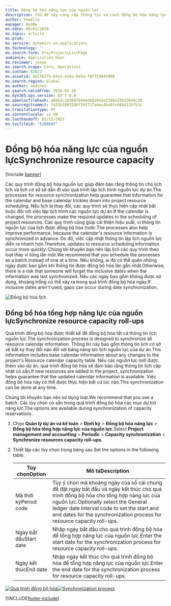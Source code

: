 ```yaml
---
title: Đồng bộ hóa năng lực của nguồn lực
description: Chủ đề này cung cấp thông tin về cách đồng bộ hóa năng lực của nguồn lực trên lịch và dự án.
author: Yowelle
manager: AnnBe
ms.date: 09/01/2020
ms.topic: article
ms.prod: ''
ms.service: dynamics-ax-applications
ms.technology: ''
ms.search.form: ProjProjectsListPage
audience: Application User
ms.reviewer: josaw
ms.search.scope: Core, Operations
ms.custom: 82022
ms.assetid: bd2fb375-84c6-428a-8e54-f0f719045898
ms.search.region: Global
ms.author: andchoi
ms.search.validFrom: 2016-02-28
ms.dyn365.ops.version: AX 7.0.0
ms.openlocfilehash: e6b63ccb5b0f04dedb8a942e22d6e1993204dc20
ms.sourcegitcommit: fa32b1893286f20271fa4ec4be8fc68bd135f53c
ms.translationtype: HT
ms.contentlocale: vi-VN
ms.lasthandoff: 02/15/2021
ms.locfileid: "5288607"
---
```

# <a name="synchronize-resource-capacity"></a><span data-ttu-id="771aa-103">Đồng bộ hóa năng lực của nguồn lực</span><span class="sxs-lookup"><span data-stu-id="771aa-103">Synchronize resource capacity</span></span>

[!include [banner](../includes/banner.md)]

<span data-ttu-id="771aa-104">Các quy trình đồng bộ hóa nguồn lực giúp đảm bảo rằng thông tin cho lịch lịch và lịch cơ sở sẽ dần đi vào quá trình lập lịch trình nguồn lực dự án.</span><span class="sxs-lookup"><span data-stu-id="771aa-104">The processes for resource synchronization help guarantee that information for the calendar and base calendar trickles down into project resource scheduling.</span></span> <span data-ttu-id="771aa-105">Nếu lịch bị thay đổi, các quy trình sẽ thực hiện cập nhật bắt buộc đối với việc lập lịch trình các nguồn lực dự án.</span><span class="sxs-lookup"><span data-stu-id="771aa-105">If the calendar is changed, the processes make the required updates to the scheduling of project resources.</span></span> <span data-ttu-id="771aa-106">Các quy trình cũng giúp cải thiện hiệu suất, vì thông tin nguồn lực của lịch được đồng bộ hóa trước.</span><span class="sxs-lookup"><span data-stu-id="771aa-106">The processes also help improve performance, because the calendar's resource information is synchronized in advance.</span></span> <span data-ttu-id="771aa-107">Do đó, việc cập nhật thông tin lập lịch nguồn lực diễn ra nhanh hơn.</span><span class="sxs-lookup"><span data-stu-id="771aa-107">Therefore, updates to resource scheduling information occur more quickly.</span></span> <span data-ttu-id="771aa-108">Chúng tôi khuyên bạn nên lập lịch các quy trình theo loạt thay vì từng lần một.</span><span class="sxs-lookup"><span data-stu-id="771aa-108">We recommend that you schedule the processes as a batch instead of one at a time.</span></span> <span data-ttu-id="771aa-109">Nếu không, ai đó có thể quên những ngày được bao gồm khi thông tin được đồng bộ hóa lần gần nhất.</span><span class="sxs-lookup"><span data-stu-id="771aa-109">Otherwise, there is a risk that someone will forget the inclusive dates when the information was last synchronized.</span></span> <span data-ttu-id="771aa-110">Nếu các ngày bao gồm không được sử dụng, khoảng trống có thể xảy ra trong quá trình đồng bộ hóa ngày.</span><span class="sxs-lookup"><span data-stu-id="771aa-110">If inclusive dates aren't used, gaps can occur during date synchronization.</span></span>

![Đồng bộ hóa lịch](./media/projectresourcing04-1024x471.jpg)

## <a name="synchronize-resource-capacity-roll-ups"></a><span data-ttu-id="771aa-112">Đồng bồ hóa tổng hợp năng lực của nguồn lực</span><span class="sxs-lookup"><span data-stu-id="771aa-112">Synchronize resource capacity roll-ups</span></span>

<span data-ttu-id="771aa-113">Quá trình đồng bộ hóa được thiết kế để đồng bộ hóa tất cả thông tin lịch nguồn lực.</span><span class="sxs-lookup"><span data-stu-id="771aa-113">The synchronization process is designed to synchronize all resource calendar information.</span></span> <span data-ttu-id="771aa-114">Thông tin này bao gồm thông tin lịch cơ sở về bất kỳ thay đổi nào đối với bảng năng lực lịch nguồn lực của dự án.</span><span class="sxs-lookup"><span data-stu-id="771aa-114">This information includes base calendar information about any changes to the project's Resource calendar capacity table.</span></span> <span data-ttu-id="771aa-115">Nếu các nguồn lực mới được thêm vào dự án, quá trình đồng bộ hóa sẽ đảm bảo rằng thông tin lịch cập nhật có sẵn.</span><span class="sxs-lookup"><span data-stu-id="771aa-115">If new resources are added in the project, synchronization helps guarantee that the updated calendar information is available.</span></span> <span data-ttu-id="771aa-116">Việc đồng bộ hóa này có thể được thực hiện bất cứ lúc nào.</span><span class="sxs-lookup"><span data-stu-id="771aa-116">This synchronization can be done at any time.</span></span>

<span data-ttu-id="771aa-117">Chúng tôi khuyên bạn nên sử dụng loạt.</span><span class="sxs-lookup"><span data-stu-id="771aa-117">We recommend that you use a batch.</span></span> <span data-ttu-id="771aa-118">Các tùy chọn có sẵn trong quá trình đồng bộ hóa các mục dự trữ năng lực.</span><span class="sxs-lookup"><span data-stu-id="771aa-118">The options are available during synchronization of capacity reservations.</span></span>

1. <span data-ttu-id="771aa-119">Chọn **Quản lý dự án và kế toán** &gt; **Định kỳ** &gt; **Đồng bộ hóa năng lực** &gt; **Đồng bộ hóa tổng hợp năng lực của nguồn lực**.</span><span class="sxs-lookup"><span data-stu-id="771aa-119">Select **Project management and accounting** &gt; **Periodic** &gt; **Capacity synchronization** &gt; **Synchronize resources capacity roll-ups**.</span></span>
2. <span data-ttu-id="771aa-120">Thiết lập các tùy chọn trong bảng sau.</span><span class="sxs-lookup"><span data-stu-id="771aa-120">Set the options in the following table.</span></span>

    | <span data-ttu-id="771aa-121">Tùy chọn</span><span class="sxs-lookup"><span data-stu-id="771aa-121">Option</span></span>      | <span data-ttu-id="771aa-122">Mô tả</span><span class="sxs-lookup"><span data-stu-id="771aa-122">Description</span></span> |
    |-------------|-------------|
    | <span data-ttu-id="771aa-123">Mã thời kỳ</span><span class="sxs-lookup"><span data-stu-id="771aa-123">Period code</span></span> | <span data-ttu-id="771aa-124">Tùy ý chọn mã khoảng ngày của sổ cái chung để đặt ngày bắt đầu và ngày kết thúc cho quá trình đồng bộ hóa cho tổng hợp năng lực của nguồn lực.</span><span class="sxs-lookup"><span data-stu-id="771aa-124">Optionally select the General ledger date interval code to set the start and end dates for the synchronization process for resource capacity roll-ups.</span></span> |
    | <span data-ttu-id="771aa-125">Ngày bắt đầu</span><span class="sxs-lookup"><span data-stu-id="771aa-125">Start date</span></span>  | <span data-ttu-id="771aa-126">Nhập ngày bắt đầu cho quá trình đồng bộ hóa để tổng hợp năng lực của nguồn lực.</span><span class="sxs-lookup"><span data-stu-id="771aa-126">Enter the start date for the synchronization process for resource capacity roll-ups.</span></span> |
    | <span data-ttu-id="771aa-127">Ngày kết thúc</span><span class="sxs-lookup"><span data-stu-id="771aa-127">End date</span></span>    | <span data-ttu-id="771aa-128">Nhập ngày kết thúc cho quá trình đồng bộ hóa để tổng hợp năng lực của nguồn lực.</span><span class="sxs-lookup"><span data-stu-id="771aa-128">Enter the end date for the synchronization process for resource capacity roll-ups.</span></span> |

<span data-ttu-id="771aa-129">[![Quá trình đồng bộ hóa](./media/projectresourcing09.jpg)](./media/projectresourcing09.jpg)</span><span class="sxs-lookup"><span data-stu-id="771aa-129">[![Synchronization process](./media/projectresourcing09.jpg)](./media/projectresourcing09.jpg)</span></span>


[!INCLUDE[footer-include](../includes/footer-banner.md)]